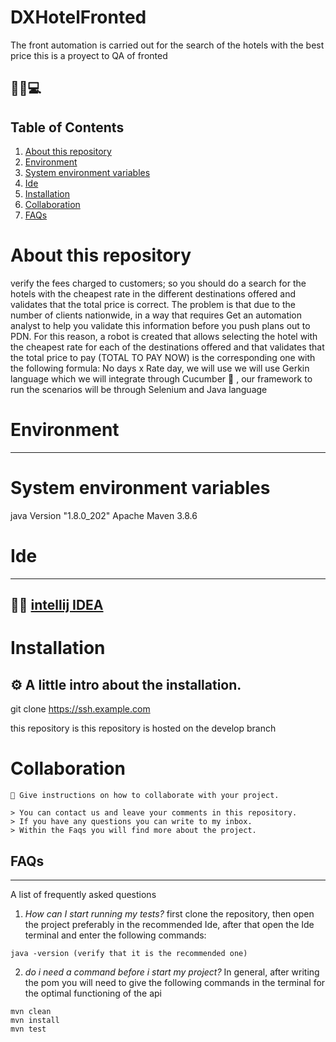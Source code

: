 # DXHotelFronted
The front automation is carried out for the search of the hotels with the best price
this is a proyect to QA of fronted

## 💁‍♀️💻

## Table of Contents

1. [About this repository](#about-this-repository)
2. [Environment](#environment)
3. [System environment variables](#system-environment-variables)
4. [Ide](#ide)
5. [Installation](#installation)
6. [Collaboration](#collaboration)
7. [FAQs](#faqs)

# About this repository
verify the fees charged to customers; so you should do a search for the hotels with the cheapest rate in the
different destinations offered and validates that the total price is correct. The problem is that due to the number of clients nationwide, in a way that requires
Get an automation analyst to help you validate this information before you push plans out to PDN.
For this reason, a robot is created that allows selecting the hotel with the cheapest rate for each of the destinations offered and that validates that the total price to pay (TOTAL TO PAY NOW) is the corresponding one with the following formula: No days x Rate day, we will use we will use Gerkin language which we will integrate through Cucumber 🥒 , our framework to run the scenarios will be through Selenium and Java language

# Environment
***

# System environment variables
  java Version "1.8.0_202"
  Apache Maven 3.8.6

# Ide
***
## :man_technologist: [intellij IDEA](https://www.jetbrains.com/es-es/idea/download/#section=windows)

# Installation 

## ⚙ A little intro about the installation.

git clone https://ssh.example.com

this repository is this repository is hosted on the develop branch

# Collaboration

```
🤝 Give instructions on how to collaborate with your project.

> You can contact us and leave your comments in this repository. 
> If you have any questions you can write to my inbox. 
> Within the Faqs you will find more about the project.
```

## FAQs
***
A list of frequently asked questions

1. _How can I start running my tests?_
 first clone the repository, then open the project preferably in the recommended Ide, after that open the Ide terminal and enter the following commands:
 ```
java -version (verify that it is the recommended one)
```
2. _do i need a command before i start my project?_
In general, after writing the pom you will need to give the following commands in the terminal for the optimal functioning of the api
 ```
 mvn clean
 mvn install
 mvn test
  ```
